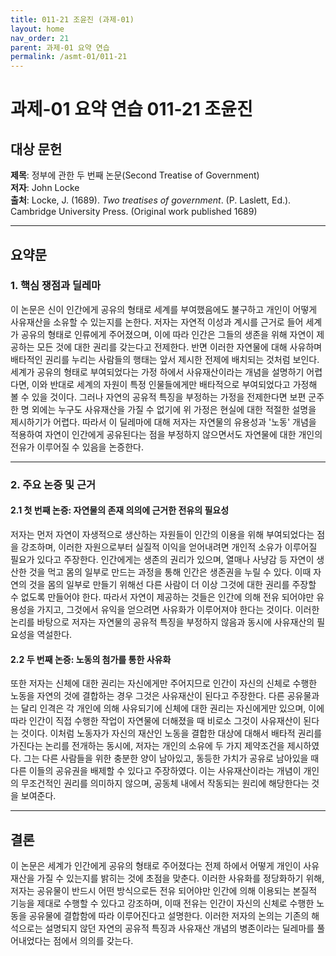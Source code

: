```yaml
---
title: 011-21 조윤진 (과제-01)
layout: home
nav_order: 21
parent: 과제-01 요약 연습
permalink: /asmt-01/011-21
---
```


# 과제-01 요약 연습 011-21 조윤진 

## 대상 문헌  
**제목**: 정부에 관한 두 번째 논문(Second Treatise of Government)  
**저자**: John Locke  
**출처**: Locke, J. (1689). *Two treatises of government*. (P. Laslett, Ed.). Cambridge University Press. (Original work published 1689)  

---

## 요약문  

### 1. 핵심 쟁점과 딜레마  
이 논문은 신이 인간에게 공유의 형태로 세계를 부여했음에도 불구하고 개인이 어떻게 사유재산을 소유할 수 있는지를 논한다. 저자는 자연적 이성과 계시를 근거로 들어 세계가 공유의 형태로 인류에게 주어졌으며, 이에 따라 인간은 그들의 생존을 위해 자연이 제공하는 모든 것에 대한 권리를 갖는다고 전제한다. 반면 이러한 자연물에 대해 사유하며 배타적인 권리를 누리는 사람들의 행태는 앞서 제시한 전제에 배치되는 것처럼 보인다. 세계가 공유의 형태로 부여되었다는 가정 하에서 사유재산이라는 개념을 설명하기 어렵다면, 이와 반대로 세계의 자원이 특정 인물들에게만 배타적으로 부여되었다고 가정해 볼 수 있을 것이다. 그러나 자연의 공유적 특징을 부정하는 가정을 전제한다면 보편 군주 한 명 외에는 누구도 사유재산을 가질 수 없기에 위 가정은 현실에 대한 적절한 설명을 제시하기가 어렵다. 따라서 이 딜레마에 대해 저자는 자연물의 유용성과 '노동' 개념을 적용하여 자연이 인간에게 공유된다는 점을 부정하지 않으면서도 자연물에 대한 개인의 전유가 이루어질 수 있음을 논증한다.

---

### 2. 주요 논증 및 근거  

#### 2.1 첫 번째 논증: 자연물의 존재 의의에 근거한 전유의 필요성  
저자는 먼저 자연이 자생적으로 생산하는 자원들이 인간의 이용을 위해 부여되었다는 점을 강조하며, 이러한 자원으로부터 실질적 이익을 얻어내려면 개인적 소유가 이루어질 필요가 있다고 주장한다. 인간에게는 생존의 권리가 있으며, 열매나 사냥감 등 자연이 생산한 것을 먹고 몸의 일부로 만드는 과정을 통해 인간은 생존권을 누릴 수 있다. 이때 자연의 것을 몸의 일부로 만들기 위해선 다른 사람이 더 이상 그것에 대한 권리를 주장할 수 없도록 만들어야 한다. 따라서 자연이 제공하는 것들은 인간에 의해 전유 되어야만 유용성을 가지고, 그것에서 유익을 얻으려면 사유화가 이루어져야 한다는 것이다. 이러한 논리를 바탕으로 저자는 자연물의 공유적 특징을 부정하지 않음과 동시에 사유재산의 필요성을 역설한다.

#### 2.2 두 번째 논증: 노동의 첨가를 통한 사유화  
또한 저자는 신체에 대한 권리는 자신에게만 주어지므로 인간이 자신의 신체로 수행한 노동을 자연의 것에 결합하는 경우 그것은 사유재산이 된다고 주장한다. 다른 공유물과는 달리 인격은 각 개인에 의해 사유되기에 신체에 대한 권리는 자신에게만 있으며, 이에 따라 인간이 직접 수행한 작업이 자연물에 더해졌을 때 비로소 그것이 사유재산이 된다는 것이다. 이처럼 노동자가 자신의 재산인 노동을 결합한 대상에 대해서 배타적 권리를 가진다는 논리를 전개하는 동시에, 저자는 개인의 소유에 두 가지 제약조건을 제시하였다. 그는 다른 사람들을 위한 충분한 양이 남아있고, 동등한 가치가 공유로 남아있을 때 다른 이들의 공유권을 배제할 수 있다고 주장하였다. 이는 사유재산이라는 개념이 개인의 무조건적인 권리를 의미하지 않으며, 공동체 내에서 작동되는 원리에 해당한다는 것을 보여준다.

---

## 결론  
이 논문은 세계가 인간에게 공유의 형태로 주어졌다는 전제 하에서 어떻게 개인이 사유재산을 가질 수 있는지를 밝히는 것에 초점을 맞춘다. 이러한 사유화를 정당화하기 위해, 저자는 공유물이 반드시 어떤 방식으로든 전유 되어야만 인간에 의해 이용되는 본질적 기능을 제대로 수행할 수 있다고 강조하며, 이때 전유는 인간이 자신의 신체로 수행한 노동을 공유물에 결합함에 따라 이루어진다고 설명한다. 이러한 저자의 논의는 기존의 해석으로는 설명되지 않던 자연의 공유적 특징과 사유재산 개념의 병존이라는 딜레마를 풀어내었다는 점에서 의의를 갖는다.

